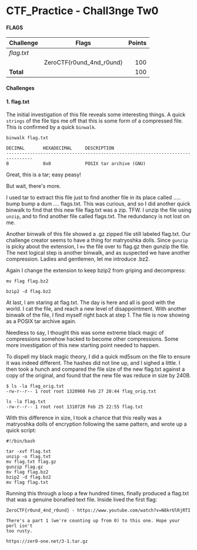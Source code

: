 # CTF_Practice - Chall3nge Tw0


#### FLAGS

| Challenge      | Flags         | Points|
| -------------  |:-------------:| ---: |
| *flag.txt*       |    |
|  | ZeroCTF{r0und_4nd_r0und} | 100 |
|  **Total**  |   | 100 |


#### Challenges


#### 1. flag.txt

The initial investigation of this file reveals some interesting things. A quick `strings` of the file tips me off that this is some form of a compressed file. This is confirmed by a quick `binwalk`.

```
binwalk flag.txt

DECIMAL       HEXADECIMAL     DESCRIPTION
--------------------------------------------------------------------------------
0             0x0             POSIX tar archive (GNU)
```

Great, this is a tar; easy peasy! 


But wait, there's more.


I used tar to extract this file just to find another file in its place called ..... bump bump a dum .... flags.txt. This was curious, and so I did another quick binwalk
to find that this new file flag.txt was a zip. TFW. I unzip the file using `unzip`, and to find another file called flags.txt. The redundancy is not lost on me.


Another binwalk of this file showed a .gz zipped file still labeled flag.txt. Our challenge creator seems to have a thing for matryoshka dolls. Since `gunzip` is picky about
the extension, I `mv` the file over to flag.gz then gunzip the file. The next logical step is another binwalk, and as suspected we have another compression. Ladies and gentlemen,
let me introduce .bz2.


Again I change the extension to keep bzip2 from griping and decompress:

```
mv flag flag.bz2

bzip2 -d flag.bz2
```

At last, I am staring at flag.txt. The day is here and all is good with the world. I cat the file, and reach a new level of disappointment. With another binwalk of the file,
I find myself right back at step 1. The file is now showing as a POSIX tar archive again.

Needless to say, I thought this was some extreme black magic of compressions somehow hacked to become other compressions. Some more investigation of this new starting point needed to happen.

To dispell my black magic theory, I did a quick md5sum on the file to ensure it was indeed different. The hashes did not line up, and I sighed a little. I then took a hunch and compared
the file size of the new flag.txt against a copy of the original, and found that the new file was reduce in size by 240B.

```
$ ls -la flag_orig.txt
-rw-r--r-- 1 root root 1320960 Feb 27 20:44 flag_orig.txt

ls -la flag.txt
-rw-r--r-- 1 root root 1310720 Feb 25 22:55 flag.txt
```

With this difference in size, I took a chance that this really was a matryoshka dolls of encryption following the same pattern, and wrote up a quick script:

```
#!/bin/bash

tar -xvf flag.txt
unzip -o flag.txt
mv flag.txt flag.gz
gunzip flag.gz
mv flag flag.bz2
bzip2 -d flag.bz2
mv flag flag.txt
```

Running this through a loop a few hundred times, finally produced a flag.txt that was a genuine bonafied text file. Inside lived the first flag:

```
ZeroCTF{r0und_4nd_r0und} - https://www.youtube.com/watch?v=N8krUlRjRTI

There's a part 1 (we're counting up from 0) to this one. Hope your perl isn't
too rusty.

https://zer0-one.net/3-1.tar.gz
```
